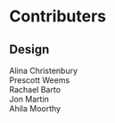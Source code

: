 # Contributers

## Design

Alina Christenbury  
Prescott Weems  
Rachael Barto  
Jon Martin  
Ahila Moorthy

